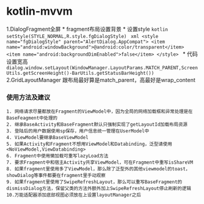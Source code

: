 # kotlin-mvvm
1.DialogFragment全屏
    * fragment布局设置背景
    * 设置style
        ```kotlin
         setStyle(STYLE_NORMAL,R.style.fgDialogStyle)
        ```
        ```xml
        <style name="fgDialogStyle" parent="AlertDialog.AppCompat">
            <item name="android:windowBackground">@android:color/transparent</item>
            <item name="android:backgroundDimEnabled">false</item>
        </style>
        ```
    * 代码设置宽高`dialog.window.setLayout(WindowManager.LayoutParams.MATCH_PARENT,ScreenUtils.getScreenHeight()-BarUtils.getStatusBarHeight())`
2.GridLayoutManager 跟布局最好算是match_parent，高最好是wrap_content

### 使用方法及建议
    1. 网络请求尽量都放在Fragment的ViewModel中，因为全局的网络加载框和异常处理是在BaseFeagment中处理的
    2. 继承BaseActivity和BaseFragment默认只强制实现了getLayoutId加载布局资源
    3. 登陆后的用户数据使用sp保存，用户信息统一管理在UserModel中
    4. ViewModel要继承BaseViewModel
    5. 如果Activity和Fragment不想用ViewModel和Databinding，泛型请使用<NoViewModel,ViewDatabinding>
    6. Fragment中使用懒加载可重写lazyLoad方法
    7. 要求Fragment中和宿主Activity共享ViewModel，可在Fragment中重写isShareVM
    8. 如果fragment里使用多了ViewModel，那么除了泛型外的其他viewmodel的toast，showDialog等事件都要在fragment里手动观察
    9. 如果fragment里使用了SwipeRefreshLayout，那么可以重写BaseFragment的dismissDialog方法，保留父类的方法外额外加上SwipeRefreshLayout停止刷新的逻辑
    10.万能适配器添加底部视图必须放在上设置layoutManager之后